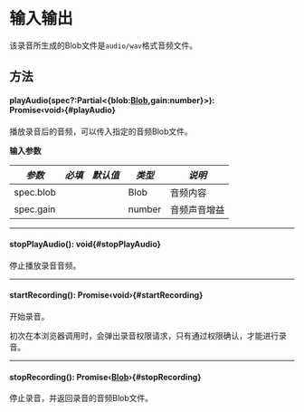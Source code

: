<script setup>
import '/style.css'
</script>
# 输入输出

该录音所生成的Blob文件是`audio/wav`格式音频文件。

## 方法

#### <font id="API" />playAudio(<font id="Type">spec?:Partial<{blob:[Blob](https://developer.mozilla.org/zh-CN/docs/Web/API/Blob),gain:number}></font>)<font id="Type">: Promise‹void›</font>{#playAudio}

播放录音后的音频，可以传入指定的音频Blob文件。

**输入参数**

| **_参数_** | **_必填_** | **_默认值_** | **_类型_** | **_说明_** |
| --- | --- | --- | --- | --- |
| spec.blob |  | | Blob | 音频内容 |
| spec.gain |  | | number | 音频声音增益 |

---
#### <font id="API" />stopPlayAudio()<font id="Type">: void</font>{#stopPlayAudio}

停止播放录音音频。


---

#### <font id="API" />startRecording()<font id="Type">: Promise‹void›</font>{#startRecording}

开始录音。

初次在本浏览器调用时，会弹出录音权限请求，只有通过权限确认，才能进行录音。

---

#### <font id="API" />stopRecording()<font id="Type">: Promise‹[Blob](https://developer.mozilla.org/zh-CN/docs/Web/API/Blob)›</font>{#stopRecording}

停止录音，并返回录音的音频Blob文件。